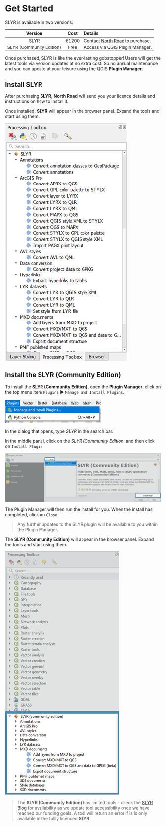 # Get Started
SLYR is available in two versions:
  
Version | Cost | Details
:-------: | :-----: |:------ 
SLYR  | €1200 | Contact [North Road](https://north-road.com/contact/) to purchase.
SLYR (Community Edition) | Free | Access via QGIS Plugin Manager. 

<!--I want to remove the shading in the second row-->

Once purchased, SLYR is like the ever-lasting gobstopper! Users will get the latest tools via version updates at no extra cost. So no annual maintenance and you can update at your leisure using the QGIS **Plugin Manager**. 

## Install **SLYR** ##
After purchasing **SLYR**, **North Road** will send you your licence details and instructions on how to install it.

Once installed, **SLYR** will appear in the browser panel. Expand the tools and start using them.

![SLYR location](../images/SLYR_browser.png)

## Install the **SLYR (Community Edition)** ##
To install the **SLYR (Community Edition)**, open the **Plugin Manager**, click on the top menu item `Plugins` ▶️ `Manage and Install Plugins`.

![Open Plugin Manager](../images/Plugin_mngr_open.png)

In the dialog that opens, type *SLYR* in the search bar. 

In the middle panel, click on the *SLYR (Community Edition)*  and then click on `Install Plugin`

![SLYR Community Edition](../images/comm_ed_blue2.png)

The Plugin Manager will then run the Install for you. When the install has completed, click on `Close`.

>Any further updates to the SLYR plugin will be available to you within the Plugin Manager. 

The **SLYR (Community Edition)** will appear in the browser panel. Expand the tools and start using them.

![SLYR Community Edition location](../images/comm_ed_browser_blue2.png)

>The **SLYR (Community Edition)** has limited tools - check the [SLYR Blog](https://north-road.com/slyr/) for availability as we update tool accessibility once we have reached our funding goals.
>A tool will return an error if is is only available in the fullly licenced **SLYR**.
 
 
